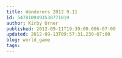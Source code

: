 ```yaml
---
title: Wanderers 2012.9.11
id: 5478109493538771819
author: Kirby Urner
published: 2012-09-11T19:39:00.006-07:00
updated: 2012-09-13T09:57:31.230-07:00
blog: world_game
tags: 
---
```


